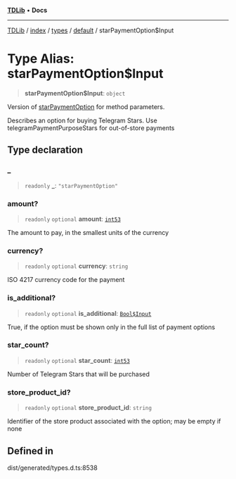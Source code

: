[**TDLib**](../../../../../../README.md) • **Docs**

***

[TDLib](../../../../../../modules.md) / [index](../../../../../README.md) / [types](../../../README.md) / [default](../README.md) / starPaymentOption$Input

# Type Alias: starPaymentOption$Input

> **starPaymentOption$Input**: `object`

Version of [starPaymentOption](starPaymentOption.md) for method parameters.

Describes an option for buying Telegram Stars. Use telegramPaymentPurposeStars for out-of-store payments

## Type declaration

### \_

> `readonly` **\_**: `"starPaymentOption"`

### amount?

> `readonly` `optional` **amount**: [`int53`](int53.md)

The amount to pay, in the smallest units of the currency

### currency?

> `readonly` `optional` **currency**: `string`

ISO 4217 currency code for the payment

### is\_additional?

> `readonly` `optional` **is\_additional**: [`Bool$Input`](Bool$Input.md)

True, if the option must be shown only in the full list of payment options

### star\_count?

> `readonly` `optional` **star\_count**: [`int53`](int53.md)

Number of Telegram Stars that will be purchased

### store\_product\_id?

> `readonly` `optional` **store\_product\_id**: `string`

Identifier of the store product associated with the option; may be empty if none

## Defined in

dist/generated/types.d.ts:8538
